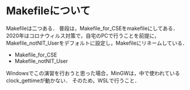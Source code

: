 # Makefileについて
Makefileは二つある．
普段は，Makefile_for_CSEをmakefileにしてある．
2020年はコロナウィルス対策で，自宅のPCで行うことを前提に，Makefile_notNIT_Userをデフォルトに設定し，Makefileにリネームしている．

* Makefile_for_CSE
* Makefile_notNIT_User

Windowsでこの演習を行おうと思った場合，MinGWは，中で使われているclock_gettimeが動かない．
そのため，WSLで行うこと．